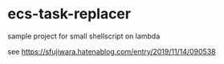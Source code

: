 # ecs-task-replacer

sample project for small shellscript on lambda

see https://sfujiwara.hatenablog.com/entry/2019/11/14/090538
